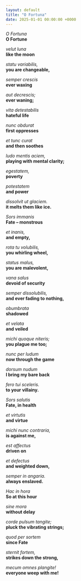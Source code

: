 ```yaml
---
layout: default
title: "O Fortuna"
date: 2025-01-01 00:00:00 +0000
---
```


*O Fortuna*  
**O Fortune**  

*velut luna*  
**like the moon**  

*statu variabilis,*  
**you are changeable,**  

*semper crescis*  
**ever waxing**  

*aut decrescis;*  
**ever waning;**  

*vita detestabilis*  
**hateful life**  

*nunc obdurat*  
**first oppresses**  

*et tunc curat*  
**and then soothes**  

*ludo mentis aciem,*  
**playing with mental clarity;**  

*egestatem,*  
**poverty**  

*potestatem*  
**and power**  

*dissolvit ut glaciem.*  
**it melts them like ice.**  

*Sors immanis*  
**Fate – monstrous**  

*et inanis,*  
**and empty,**  

*rota tu volubilis,*  
**you whirling wheel,**  

*status malus,*  
**you are malevolent,**  

*vana salus*  
**devoid of security**  

*semper dissolubilis,*  
**and ever fading to nothing,**  

*obumbrata*  
**shadowed**  

*et velata*  
**and veiled**  

*michi quoque niteris;*  
**you plague me too;**  

*nunc per ludum*  
**now through the game**  

*dorsum nudum*  
**I bring my bare back**  

*fero tui sceleris.*  
**to your villainy.**  

*Sors salutis*  
**Fate, in health**  

*et virtutis*  
**and virtue**  

*michi nunc contraria,*  
**is against me,**  

*est affectus*  
**driven on**  

*et defectus*  
**and weighted down,**  

*semper in angaria.*  
**always enslaved.**  

*Hac in hora*  
**So at this hour**  

*sine mora*  
**without delay**  

*corde pulsum tangite;*  
**pluck the vibrating strings;**  

*quod per sortem*  
**since Fate**  

*sternit fortem,*  
**strikes down the strong,**  

*mecum omnes plangite!*  
**everyone weep with me!**  
